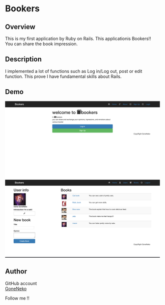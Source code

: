 # Bookers

## Overview
This is my first application by Ruby on Rails.
This applicationis Bookers!!
You can share the book impression.

## Description
I implemented a lot of functions such as Log in/Log out, post or edit function.
This prove I have fundamental skills about Rails.

## Demo
![image1](sample_images/image2.png)
![image2](sample_images/image1.png)

## Author
GitHub account  
[GoneNeko](https://github.com/GoneNeko)

Follow me !!
